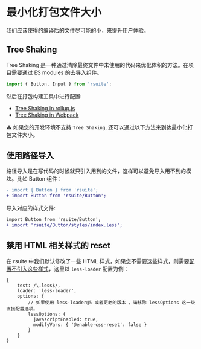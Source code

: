 # 最小化打包文件大小

我们应该使得的编译后的文件尽可能的小，来提升用户体验。

## Tree Shaking

Tree Shaking 是一种通过清除最终文件中未使用的代码来优化体积的方法。在项目需要通过 ES modules 的去导入组件。

```js
import { Button, Input } from 'rsuite';
```

然后在打包构建工具中进行配置:

- [Tree Shaking in rollup.js](https://rollupjs.org/guide/en/#tree-shaking)
- [Tree Shaking in Webpack](https://webpack.js.org/guides/tree-shaking/)

⚠️ 如果您的开发环境不支持 `Tree Shaking`, 还可以通过以下方法来到达最小化打包文件大小。

## 使用路径导入

路径导入是在写代码的时候就只引入用到的文件，这样可以避免导入用不到的模块。比如 Button 组件：

```diff
- import { Button } from 'rsuite';
+ import Button from 'rsuite/Button';
```

导入对应的样式文件:

```diff
import Button from 'rsuite/Button';
+ import 'rsuite/Button/styles/index.less';
```

## 禁用 HTML 相关样式的 reset

在 rsuite 中我们默认修改了一些 HTML 样式，如果您不需要这些样式，则需要[配置不引入这些样式][config-reset-import]，这里以 `less-loader` 配置为例：

```
{
    test: /\.less$/,
    loader: 'less-loader',
    options: {
        // 如果使用 less-loader@5 或者更老的版本 ，请移除 lessOptions 这一级直接配置选项。
        lessOptions: {
          javascriptEnabled: true,
          modifyVars: { '@enable-css-reset': false }
        }
    }
}
```

[config-reset-import]: /zh/guide/customization/#禁用-reset-相关样式引用
